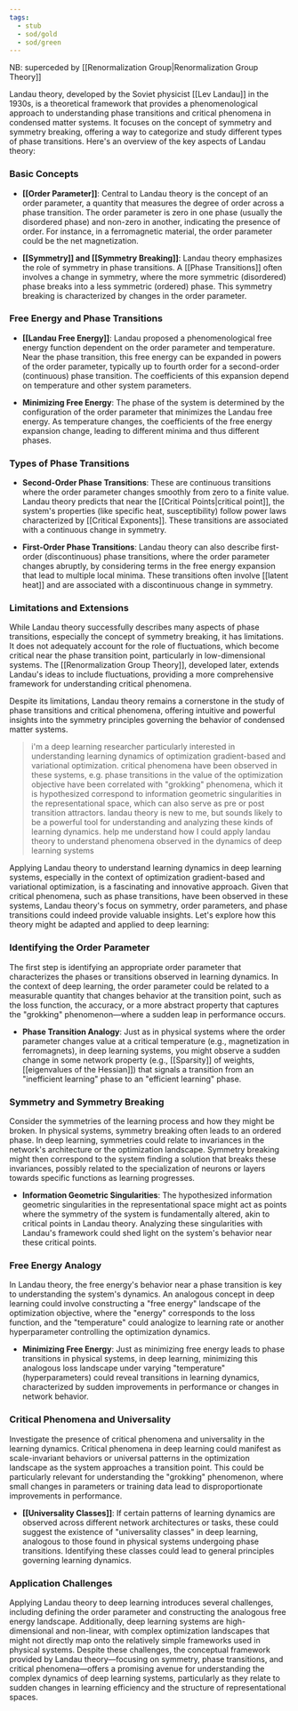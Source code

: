 ```yaml
---
tags:
  - stub
  - sod/gold
  - sod/green
---
```


NB: superceded by [[Renormalization Group|Renormalization Group Theory]]

Landau theory, developed by the Soviet physicist [[Lev Landau]] in the 1930s, is a theoretical framework that provides a phenomenological approach to understanding phase transitions and critical phenomena in condensed matter systems. It focuses on the concept of symmetry and symmetry breaking, offering a way to categorize and study different types of phase transitions. Here's an overview of the key aspects of Landau theory:

### Basic Concepts

- **[[Order Parameter]]**: Central to Landau theory is the concept of an order parameter, a quantity that measures the degree of order across a phase transition. The order parameter is zero in one phase (usually the disordered phase) and non-zero in another, indicating the presence of order. For instance, in a ferromagnetic material, the order parameter could be the net magnetization.

- **[[Symmetry]] and [[Symmetry Breaking]]**: Landau theory emphasizes the role of symmetry in phase transitions. A [[Phase Transitions]] often involves a change in symmetry, where the more symmetric (disordered) phase breaks into a less symmetric (ordered) phase. This symmetry breaking is characterized by changes in the order parameter.

### Free Energy and Phase Transitions

- **[[Landau Free Energy]]**: Landau proposed a phenomenological free energy function dependent on the order parameter and temperature. Near the phase transition, this free energy can be expanded in powers of the order parameter, typically up to fourth order for a second-order (continuous) phase transition. The coefficients of this expansion depend on temperature and other system parameters.

- **Minimizing Free Energy**: The phase of the system is determined by the configuration of the order parameter that minimizes the Landau free energy. As temperature changes, the coefficients of the free energy expansion change, leading to different minima and thus different phases.

### Types of Phase Transitions

- **Second-Order Phase Transitions**: These are continuous transitions where the order parameter changes smoothly from zero to a finite value. Landau theory predicts that near the [[Critical Points|critical point]], the system's properties (like specific heat, susceptibility) follow power laws characterized by [[Critical Exponents]]. These transitions are associated with a continuous change in symmetry.

- **First-Order Phase Transitions**: Landau theory can also describe first-order (discontinuous) phase transitions, where the order parameter changes abruptly, by considering terms in the free energy expansion that lead to multiple local minima. These transitions often involve [[latent heat]] and are associated with a discontinuous change in symmetry.

### Limitations and Extensions

While Landau theory successfully describes many aspects of phase transitions, especially the concept of symmetry breaking, it has limitations. It does not adequately account for the role of fluctuations, which become critical near the phase transition point, particularly in low-dimensional systems. The [[Renormalization Group Theory]], developed later, extends Landau's ideas to include fluctuations, providing a more comprehensive framework for understanding critical phenomena.

Despite its limitations, Landau theory remains a cornerstone in the study of phase transitions and critical phenomena, offering intuitive and powerful insights into the symmetry principles governing the behavior of condensed matter systems.


>i'm a deep learning researcher particularly interested in understanding learning dynamics of optimization gradient-based and variational optimization. critical phenomena have been observed in these systems, e.g. phase transitions in the value of the optimization objective have been correlated with "grokking" phenomena, which it is hypothesized correspond to information geometric singularities in the representational space, which can also serve as pre or post transition attractors. landau theory is new to me, but sounds likely to be a powerful tool for understanding and analyzing these kinds of learning dynamics. help me understand how I could apply landau theory to understand phenomena observed in the dynamics of deep learning systems

Applying Landau theory to understand learning dynamics in deep learning systems, especially in the context of optimization gradient-based and variational optimization, is a fascinating and innovative approach. Given that critical phenomena, such as phase transitions, have been observed in these systems, Landau theory's focus on symmetry, order parameters, and phase transitions could indeed provide valuable insights. Let's explore how this theory might be adapted and applied to deep learning:

### Identifying the Order Parameter

The first step is identifying an appropriate order parameter that characterizes the phases or transitions observed in learning dynamics. In the context of deep learning, the order parameter could be related to a measurable quantity that changes behavior at the transition point, such as the loss function, the accuracy, or a more abstract property that captures the "grokking" phenomenon—where a sudden leap in performance occurs.

- **Phase Transition Analogy**: Just as in physical systems where the order parameter changes value at a critical temperature (e.g., magnetization in ferromagnets), in deep learning systems, you might observe a sudden change in some network property (e.g., [[Sparsity]] of weights, [[eigenvalues of the Hessian]]) that signals a transition from an "inefficient learning" phase to an "efficient learning" phase.

### Symmetry and Symmetry Breaking

Consider the symmetries of the learning process and how they might be broken. In physical systems, symmetry breaking often leads to an ordered phase. In deep learning, symmetries could relate to invariances in the network's architecture or the optimization landscape. Symmetry breaking might then correspond to the system finding a solution that breaks these invariances, possibly related to the specialization of neurons or layers towards specific functions as learning progresses.

- **Information Geometric Singularities**: The hypothesized information geometric singularities in the representational space might act as points where the symmetry of the system is fundamentally altered, akin to critical points in Landau theory. Analyzing these singularities with Landau's framework could shed light on the system's behavior near these critical points.

### Free Energy Analogy

In Landau theory, the free energy's behavior near a phase transition is key to understanding the system's dynamics. An analogous concept in deep learning could involve constructing a "free energy" landscape of the optimization objective, where the "energy" corresponds to the loss function, and the "temperature" could analogize to learning rate or another hyperparameter controlling the optimization dynamics.

- **Minimizing Free Energy**: Just as minimizing free energy leads to phase transitions in physical systems, in deep learning, minimizing this analogous loss landscape under varying "temperature" (hyperparameters) could reveal transitions in learning dynamics, characterized by sudden improvements in performance or changes in network behavior.

### Critical Phenomena and Universality

Investigate the presence of critical phenomena and universality in the learning dynamics. Critical phenomena in deep learning could manifest as scale-invariant behaviors or universal patterns in the optimization landscape as the system approaches a transition point. This could be particularly relevant for understanding the "grokking" phenomenon, where small changes in parameters or training data lead to disproportionate improvements in performance.

- **[[Universality Classes]]**: If certain patterns of learning dynamics are observed across different network architectures or tasks, these could suggest the existence of "universality classes" in deep learning, analogous to those found in physical systems undergoing phase transitions. Identifying these classes could lead to general principles governing learning dynamics.

### Application Challenges

Applying Landau theory to deep learning introduces several challenges, including defining the order parameter and constructing the analogous free energy landscape. Additionally, deep learning systems are high-dimensional and non-linear, with complex optimization landscapes that might not directly map onto the relatively simple frameworks used in physical systems. Despite these challenges, the conceptual framework provided by Landau theory—focusing on symmetry, phase transitions, and critical phenomena—offers a promising avenue for understanding the complex dynamics of deep learning systems, particularly as they relate to sudden changes in learning efficiency and the structure of representational spaces.
